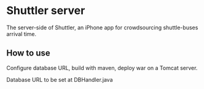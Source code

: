 Shuttler server
========

The server-side of Shuttler, an iPhone app for crowdsourcing shuttle-buses arrival time.

How to use
----------
Configure database URL, build with maven, deploy war on a Tomcat server.

Database URL to be set at DBHandler.java